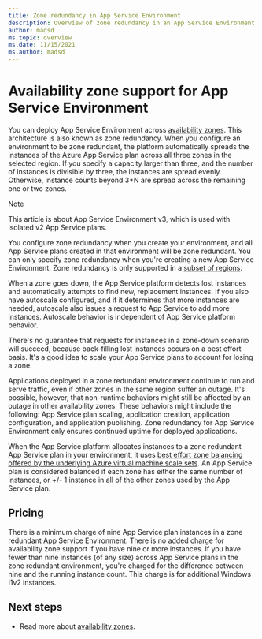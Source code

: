 ```yaml
---
title: Zone redundancy in App Service Environment
description: Overview of zone redundancy in an App Service Environment.
author: madsd
ms.topic: overview
ms.date: 11/15/2021
ms.author: madsd
---
```


# Availability zone support for App Service Environment

You can deploy App Service Environment across [availability zones](../../availability-zones/az-overview.md). This architecture is also known as zone redundancy. When you configure an environment to be zone redundant, the platform automatically spreads the instances of the Azure App Service plan across all three zones in the selected region. If you specify a capacity larger than three, and the number of instances is divisible by three, the instances are spread evenly. Otherwise, instance counts beyond 3*N are spread across the remaining one or two zones.

> [!NOTE]
> This article is about App Service Environment v3, which is used with isolated v2 App Service plans.

You configure zone redundancy when you create your environment, and all App Service plans created in that environment will be zone redundant. You can only specify zone redundancy when you're creating a new App Service Environment. Zone redundancy is only supported in a [subset of regions](./overview.md#regions).

When a zone goes down, the App Service platform detects lost instances and automatically attempts to find new, replacement instances. If you also have autoscale configured, and if it determines that more instances are needed, autoscale also issues a request to App Service to add more instances. Autoscale behavior is independent of App Service platform behavior.

There's no guarantee that requests for instances in a zone-down scenario will succeed, because back-filling lost instances occurs on a best effort basis. It's a good idea to scale your App Service plans to account for losing a zone.

Applications deployed in a zone redundant environment continue to run and serve traffic, even if other zones in the same region suffer an outage. It's possible, however, that non-runtime behaviors might still be affected by an outage in other availability zones. These behaviors might include the following: App Service plan scaling, application creation, application configuration, and application publishing. Zone redundancy for App Service Environment only ensures continued uptime for deployed applications.

When the App Service platform allocates instances to a zone redundant App Service plan in your environment, it uses [best effort zone balancing offered by the underlying Azure virtual machine scale sets](../../virtual-machine-scale-sets/virtual-machine-scale-sets-use-availability-zones.md#zone-balancing). An App Service plan is considered balanced if each zone has either the same number of instances, or +/- 1 instance in all of the other zones used by the App Service plan.

## Pricing

 There is a minimum charge of nine App Service plan instances in a zone redundant App Service Environment. There is no added charge for availability zone support if you have nine or more instances. If you have fewer than nine instances (of any size) across App Service plans in the zone redundant environment, you're charged for the difference between nine and the running instance count. This charge is for additional Windows I1v2 instances.

## Next steps

* Read more about [availability zones](../../availability-zones/az-overview.md).

